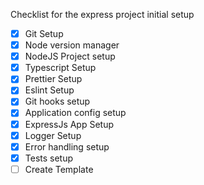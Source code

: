 Checklist for the express project initial setup

- [x] Git Setup
- [x] Node version manager
- [x] NodeJS Project setup
- [x] Typescript Setup
- [x] Prettier Setup
- [x] Eslint Setup
- [x] Git hooks setup
- [x] Application config setup
- [x] ExpressJs App Setup
- [x] Logger Setup
- [x] Error handling setup
- [x] Tests setup
- [ ] Create Template
